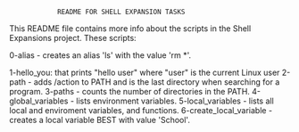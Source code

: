 				README FOR SHELL EXPANSION TASKS
This README file contains more info about the scripts in the Shell Expansions project. These scripts:

0-alias - creates an alias 'ls' with the value 'rm *'.


1-hello_you: that prints "hello user" where "user" is the current Linux user
2-path - adds /action to PATH and is the last directory when searching for a program.
3-paths - counts the number of directories in the PATH.
4-global_variables - lists environment variables.
5-local_variables - lists all local and enviroment variables, and functions.
6-create_local_variable - creates a local variable BEST with value 'School'.
